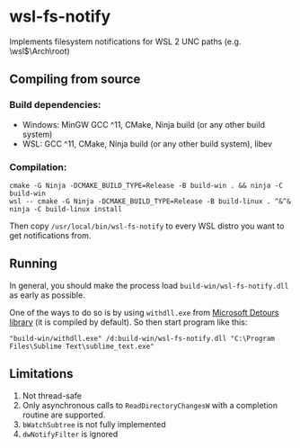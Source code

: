 # wsl-fs-notify

Implements filesystem notifications for WSL 2 UNC paths (e.g. \\wsl$\Arch\root)

## Compiling from source
### Build dependencies:
- Windows: MinGW GCC ^11, CMake, Ninja build (or any other build system)
- WSL: GCC ^11, CMake, Ninja build (or any other build system), libev

### Compilation:
```
cmake -G Ninja -DCMAKE_BUILD_TYPE=Release -B build-win . && ninja -C build-win
wsl -- cmake -G Ninja -DCMAKE_BUILD_TYPE=Release -B build-linux . ^&^& ninja -C build-linux install
```

Then copy `/usr/local/bin/wsl-fs-notify` to every WSL distro you want to get notifications from.

## Running
In general, you should make the process load `build-win/wsl-fs-notify.dll` as early as possible.

One of the ways to do so is by using `withdll.exe` from [Microsoft Detours library](https://github.com/microsoft/Detours) (it is compiled by default). So then start program like this:
```
"build-win/withdll.exe" /d:build-win/wsl-fs-notify.dll "C:\Program Files\Sublime Text\sublime_text.exe"
```

## Limitations
1. Not thread-safe
2. Only asynchronous calls to `ReadDirectoryChangesW` with a completion routine are supported.
3. `bWatchSubtree` is not fully implemented
4. `dwNotifyFilter` is ignored
